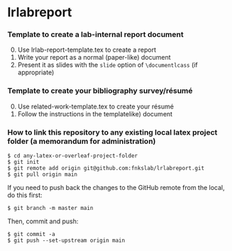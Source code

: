 # lrlabreport

### Template to create a lab-internal report document

0. Use lrlab-report-template.tex to create a report
1. Write your report as a normal (paper-like) document
2. Present it as slides with the `slide` option of `\documentlcass` (if appropriate)

### Template to create your bibliography survey/résumé

0. Use related-work-template.tex to create your résumé
1. Follow the instructions in the templatelike) document

### How to link this repository to any existing local latex project folder (a memorandum for administration)
```
$ cd any-latex-or-overleaf-project-folder
$ git init
$ git remote add origin git@github.com:fnkslab/lrlabreport.git
$ git pull origin main
```

If you need to push back the changes to the GitHub remote from the local, do this first:
```
$ git branch -m master main
```

Then, commit and push:
```
$ git commit -a
$ git push --set-upstream origin main
```
